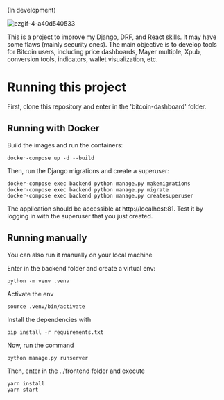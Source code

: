 (In development)

![ezgif-4-a40d540533](https://github.com/henesaud/bitcoin-dashboard/assets/69599070/51cb21c7-e770-4e79-9702-5440bf58d7ba)


This is a project to improve my Django, DRF, and React skills. It may have some flaws (mainly security ones).
The main objective is to develop tools for Bitcoin users, including price dashboards, Mayer multiple, Xpub, conversion tools, indicators, wallet visualization, etc. 

# Running this project
First, clone this repository and enter in the 'bitcoin-dashboard' folder.
## Running  with Docker
Build the images and run the containers:
```
docker-compose up -d --build
```
Then, run the Django migrations and create a superuser:
```
docker-compose exec backend python manage.py makemigrations
docker-compose exec backend python manage.py migrate
docker-compose exec backend python manage.py createsuperuser
```

The application should be accessible at http://localhost:81. Test it by logging in with the superuser that you just created. 

## Running manually
You can also run it manually on your local machine

Enter in the backend folder and  create a virtual env:

```
python -m venv .venv
```

Activate the env

```
source .venv/bin/activate
```


Install the dependencies with

```
pip install -r requirements.txt
```

Now, run the command

```
python manage.py runserver
```

Then, enter in the ../frontend folder and execute

```
yarn install
yarn start
```
